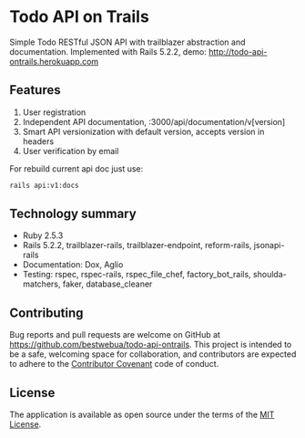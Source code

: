 # Todo API on Trails

Simple Todo RESTful JSON API with trailblazer abstraction and documentation. Implemented with Rails 5.2.2, demo: http://todo-api-ontrails.herokuapp.com

## Features
1. User registration
2. Independent API documentation, :3000/api/documentation/v[version]
3. Smart API versionization with default version, accepts version in headers
4. User verification by email

For rebuild current api doc just use:
```bash
rails api:v1:docs
```

## Technology summary

* Ruby 2.5.3
* Rails 5.2.2, trailblazer-rails, trailblazer-endpoint, reform-rails, jsonapi-rails
* Documentation: Dox, Aglio
* Testing: rspec, rspec-rails, rspec_file_chef, factory_bot_rails, shoulda-matchers, faker, database_cleaner

## Contributing

Bug reports and pull requests are welcome on GitHub at https://github.com/bestwebua/todo-api-ontrails. This project is intended to be a safe, welcoming space for collaboration, and contributors are expected to adhere to the [Contributor Covenant](http://contributor-covenant.org) code of conduct.

## License

The application is available as open source under the terms of the [MIT License](http://opensource.org/licenses/MIT).
